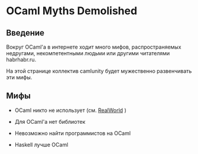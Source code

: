 OCaml Myths Demolished
======================


Введение
--------

Вокруг OCaml'а в интернете ходит много мифов, распространяемых недругами,
некомпетентными людьми или другими читателями habrhabr.ru.

На этой странице коллектив camlunity будет мужественно развенчивать эти мифы.

Мифы
----

  * OCaml никто не использует (см. [RealWorld](https://github.com/camlunity/kamlo_wiki/blob/master/RealWorld.md) )

  * Для OCaml'а нет библиотек

  * Невозможно найти программистов на OCaml

  * Haskell лучше OCaml





